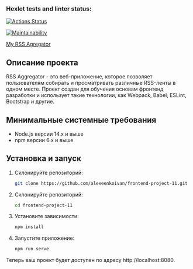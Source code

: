 ### Hexlet tests and linter status:
[![Actions Status](https://github.com/alexeenkoivan/frontend-project-11/actions/workflows/hexlet-check.yml/badge.svg)](https://github.com/alexeenkoivan/frontend-project-11/actions)

[![Maintainability](https://api.codeclimate.com/v1/badges/8f29e7ace18870fc25ce/maintainability)](https://codeclimate.com/github/alexeenkoivan/frontend-project-11/maintainability)

[My RSS Agregator](https://vercel.com/alexeenkoivans-projects/frontend-project-11)

## Описание проекта
RSS Aggregator - это веб-приложение, которое позволяет пользователям собирать и просматривать различные RSS-ленты в одном месте. Проект создан для обучения основам фронтенд разработки и использует такие технологии, как Webpack, Babel, ESLint, Bootstrap и другие.

## Минимальные системные требования
- Node.js версии 14.x и выше
- npm версии 6.x и выше

## Установка и запуск
1. Склонируйте репозиторий:
   ```sh
   git clone https://github.com/alexeenkoivan/frontend-project-11.git
2. Склонируйте репозиторий:
   ```sh
   cd frontend-project-11
3. Установите зависимости:
   ```sh
   npm install
3. Запустите приложение:
   ```sh
   npm run serve

Теперь ваш проект будет доступен по адресу http://localhost:8080.